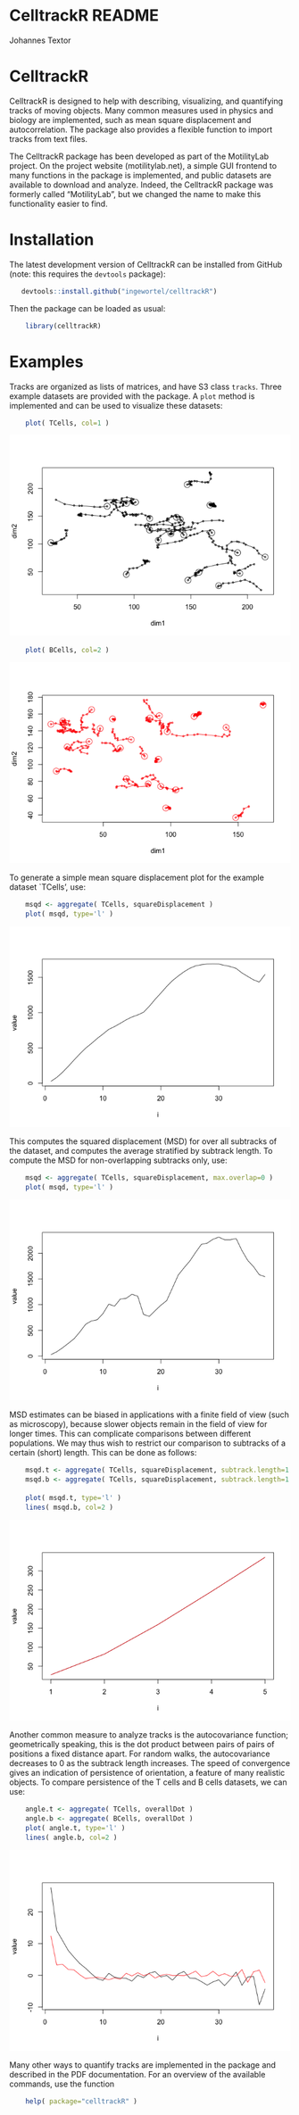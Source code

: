CelltrackR README
================
Johannes Textor

<!-- README.md is generated from README.Rmd. Please edit that file -->

# CelltrackR

CelltrackR is designed to help with describing, visualizing, and
quantifying tracks of moving objects. Many common measures used in
physics and biology are implemented, such as mean square displacement
and autocorrelation. The package also provides a flexible function to
import tracks from text files.

The CelltrackR package has been developed as part of the MotilityLab
project. On the project website (motilitylab.net), a simple GUI frontend
to many functions in the package is implemented, and public datasets are
available to download and analyze. Indeed, the CelltrackR package was
formerly called “MotilityLab”, but we changed the name to make this
functionality easier to find.

# Installation

The latest development version of CelltrackR can be installed from
GitHub (note: this requires the `devtools` package):

``` r
   devtools::install.github("ingewortel/celltrackR")
```

Then the package can be loaded as usual:

``` r
    library(celltrackR)
```

# Examples

Tracks are organized as lists of matrices, and have S3 class `tracks`.
Three example datasets are provided with the package. A `plot` method is
implemented and can be used to visualize these datasets:

``` r
    plot( TCells, col=1 )
```

![](.README/README-unnamed-chunk-4-1.png)<!-- -->

``` r
    plot( BCells, col=2 )
```

![](.README/README-unnamed-chunk-4-2.png)<!-- -->

To generate a simple mean square displacement plot for the example
dataset \`TCells’, use:

``` r
    msqd <- aggregate( TCells, squareDisplacement )
    plot( msqd, type='l' )
```

![](.README/README-unnamed-chunk-5-1.png)<!-- -->

This computes the squared displacement (MSD) for over all subtracks of
the dataset, and computes the average stratified by subtrack length. To
compute the MSD for non-overlapping subtracks only, use:

``` r
    msqd <- aggregate( TCells, squareDisplacement, max.overlap=0 )
    plot( msqd, type='l' )
```

![](.README/README-unnamed-chunk-6-1.png)<!-- -->

MSD estimates can be biased in applications with a finite field of view
(such as microscopy), because slower objects remain in the field of view
for longer times. This can complicate comparisons between different
populations. We may thus wish to restrict our comparison to subtracks of
a certain (short) length. This can be done as
follows:

``` r
    msqd.t <- aggregate( TCells, squareDisplacement, subtrack.length=1:5, max.overlap=0 )
    msqd.b <- aggregate( TCells, squareDisplacement, subtrack.length=1:5, max.overlap=0 )

    plot( msqd.t, type='l' )
    lines( msqd.b, col=2 )
```

![](.README/README-unnamed-chunk-7-1.png)<!-- -->

Another common measure to analyze tracks is the autocovariance function;
geometrically speaking, this is the dot product between pairs of pairs
of positions a fixed distance apart. For random walks, the
autocovariance decreases to 0 as the subtrack length increases. The
speed of convergence gives an indication of persistence of orientation,
a feature of many realistic objects. To compare persistence of the T
cells and B cells datasets, we can use:

``` r
    angle.t <- aggregate( TCells, overallDot )
    angle.b <- aggregate( BCells, overallDot )
    plot( angle.t, type='l' )
    lines( angle.b, col=2 )
```

![](.README/README-unnamed-chunk-8-1.png)<!-- -->

Many other ways to quantify tracks are implemented in the package and
described in the PDF documentation. For an overview of the available
commands, use the function

``` r
    help( package="celltrackR" )
```
